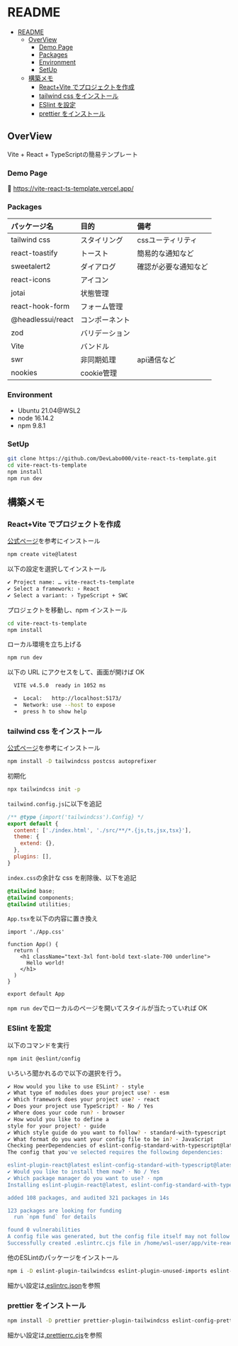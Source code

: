 # README

- [README](#readme)
  - [OverView](#overview)
    - [Demo Page](#demo-page)
    - [Packages](#packages)
    - [Environment](#environment)
    - [SetUp](#setup)
  - [構築メモ](#構築メモ)
    - [React+Vite でプロジェクトを作成](#reactvite-でプロジェクトを作成)
    - [tailwind css をインストール](#tailwind-css-をインストール)
    - [ESlint を設定](#eslint-を設定)
    - [prettier をインストール](#prettier-をインストール)

## OverView

Vite + React + TypeScriptの簡易テンプレート

### Demo Page

🎉 <https://vite-react-ts-template.vercel.app/>

### Packages

| パッケージ名      | 目的           | 備考                 |
| :---------------- | :------------- | :------------------- |
| tailwind css      | スタイリング   | cssユーティリティ    |
| react-toastify    | トースト       | 簡易的な通知など     |
| sweetalert2       | ダイアログ     | 確認が必要な通知など |
| react-icons       | アイコン       |                      |
| jotai             | 状態管理       |                      |
| react-hook-form   | フォーム管理   |                      |
| @headlessui/react | コンポーネント |                      |
| zod               | バリデーション |                      |
| Vite              | バンドル       |                      |
| swr               | 非同期処理     | api通信など          |
| nookies           | cookie管理     |                      |

### Environment

- Ubuntu 21.04@WSL2
- node 16.14.2
- npm 9.8.1

### SetUp

```sh
git clone https://github.com/DevLabo000/vite-react-ts-template.git
cd vite-react-ts-template
npm install
npm run dev
```

## 構築メモ

### React+Vite でプロジェクトを作成

[公式ページ](https://vitejs.dev/guide/)を参考にインストール

```sh
npm create vite@latest
```

以下の設定を選択してインストール

```sh
✔ Project name: … vite-react-ts-template
✔ Select a framework: › React
✔ Select a variant: › TypeScript + SWC
```

プロジェクトを移動し、npm インストール

```sh
cd vite-react-ts-template
npm install
```

ローカル環境を立ち上げる

```sh
npm run dev
```

以下の URL にアクセスをして、画面が開けば OK

```sh
  VITE v4.5.0  ready in 1052 ms

  ➜  Local:   http://localhost:5173/
  ➜  Network: use --host to expose
  ➜  press h to show help
```

### tailwind css をインストール

[公式ページ](https://tailwindcss.com/docs/installation)を参考にインストール

```sh
npm install -D tailwindcss postcss autoprefixer
```

初期化

```sh
npx tailwindcss init -p
```

`tailwind.config.js`に以下を追記

```js
/** @type {import('tailwindcss').Config} */
export default {
  content: ['./index.html', './src/**/*.{js,ts,jsx,tsx}'],
  theme: {
    extend: {},
  },
  plugins: [],
}
```

`index.css`の余計な css を削除後、以下を追記

```css
@tailwind base;
@tailwind components;
@tailwind utilities;
```

`App.tsx`を以下の内容に置き換え

```tsx
import './App.css'

function App() {
  return (
    <h1 className="text-3xl font-bold text-slate-700 underline">
      Hello world!
    </h1>
  )
}

export default App
```

`npm run dev`でローカルのページを開いてスタイルが当たっていれば OK

### ESlint を設定

以下のコマンドを実行

```sh
npm init @eslint/config
```

いろいろ聞かれるので以下の選択を行う。

```sh
✔ How would you like to use ESLint? · style
✔ What type of modules does your project use? · esm
✔ Which framework does your project use? · react
✔ Does your project use TypeScript? · No / Yes
✔ Where does your code run? · browser
✔ How would you like to define a
style for your project? · guide
✔ Which style guide do you want to follow? · standard-with-typescript
✔ What format do you want your config file to be in? · JavaScript
Checking peerDependencies of eslint-config-standard-with-typescript@latest
The config that you've selected requires the following dependencies:

eslint-plugin-react@latest eslint-config-standard-with-typescript@latest @typescript-eslint/eslint-plugin@^6.4.0 eslint@^8.0.1 eslint-plugin-import@^2.25.2 eslint-plugin-n@^15.0.0 || ^16.0.0  eslint-plugin-promise@^6.0.0 typescript@*
✔ Would you like to install them now? · No / Yes
✔ Which package manager do you want to use? · npm
Installing eslint-plugin-react@latest, eslint-config-standard-with-typescript@latest, @typescript-eslint/eslint-plugin@^6.4.0, eslint@^8.0.1, eslint-plugin-import@^2.25.2, eslint-plugin-n@^15.0.0 || ^16.0.0 , eslint-plugin-promise@^6.0.0, typescript@*

added 108 packages, and audited 321 packages in 14s

123 packages are looking for funding
  run `npm fund` for details

found 0 vulnerabilities
A config file was generated, but the config file itself may not follow your linting rules.
Successfully created .eslintrc.cjs file in /home/wsl-user/app/vite-react-ts-template
```

他のESLintのパッケージをインストール

```sh
npm i -D eslint-plugin-tailwindcss eslint-plugin-unused-imports eslint-plugin-import eslint-config-airbnb eslint-config-airbnb-typescript
```

細かい設定は[.eslintrc.json](https://github.com/DevLabo000/vite-react-ts-template/blob/main/.eslintrc.json)を参照

### prettier をインストール

```sh
npm install -D prettier prettier-plugin-tailwindcss eslint-config-prettier
```

細かい設定は[.prettierrc.cjs](https://github.com/DevLabo000/vite-react-ts-template/blob/main/.prettierrc.cjs)を参照
